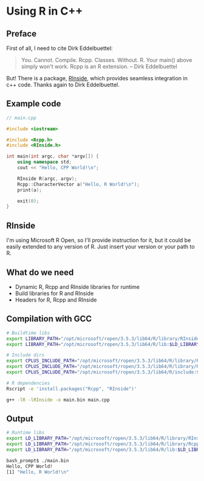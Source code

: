 # Using R in C++

## Preface

First of all, I need to cite Dirk Eddelbuettel:

> You. Cannot. Compile. Rcpp. Classes. Without. R. Your main() above simply won't work. Rcpp is an R extension. – Dirk Eddelbuettel

But! There is a package, [RInside](https://github.com/eddelbuettel/rinside), which provides seamless integration in c++ code.
Thanks again to Dirk Eddelbuettel.

## Example code

```cpp
// main.cpp

#include <iostream>

#include <Rcpp.h>
#include <RInside.h>

int main(int argc, char *argv[]) {
    using namespace std;
    cout << "Hello, CPP World!\n";

    RInside R(argc, argv);
    Rcpp::CharacterVector a("Hello, R World!\n");
    print(a);

    exit(0);
}
```

## RInside

I'm using Microsoft R Open, so I'll provide instruction for it, but it could be easily extended to any version of R.
Just insert your version or your path to R.

## What do we need

* Dynamic R, Rcpp and RInside libraries for runtime
* Build libraries for R and RInside
* Headers for R, Rcpp and RInside

## Compilation with GCC

```bash
# Buildtime libs
export LIBRARY_PATH="/opt/microsoft/ropen/3.5.3/lib64/R/library/RInside/lib:$LD_LIBRARY_PATH"
export LIBRARY_PATH="/opt/microsoft/ropen/3.5.3/lib64/R/lib:$LD_LIBRARY_PATH"

# Include dirs
export CPLUS_INCLUDE_PATH="/opt/microsoft/ropen/3.5.3/lib64/R/library/RInside/include:$CPLUS_INCLUDE_PATH"
export CPLUS_INCLUDE_PATH="/opt/microsoft/ropen/3.5.3/lib64/R/library/Rcpp/include:$CPLUS_INCLUDE_PATH"
export CPLUS_INCLUDE_PATH="/opt/microsoft/ropen/3.5.3/lib64/R/include:$CPLUS_INCLUDE_PATH"

# R dependencies
Rscript -e 'install.packages("Rcpp", "RInside")'

g++ -lR -lRInside -o main.bin main.cpp
```

## Output

```bash
# Runtime libs
export LD_LIBRARY_PATH="/opt/microsoft/ropen/3.5.3/lib64/R/library/RInside/lib:$LD_LIBRARY_PATH"
export LD_LIBRARY_PATH="/opt/microsoft/ropen/3.5.3/lib64/R/library/Rcpp/lib:$LD_LIBRARY_PATH"
export LD_LIBRARY_PATH="/opt/microsoft/ropen/3.5.3/lib64/R/lib:$LD_LIBRARY_PATH"

bash_prompt$ ./main.bin
Hello, CPP World!
[1] "Hello, R World!\n"

```
